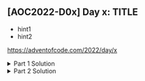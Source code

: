 ## [AOC2022-D0x] Day x: TITLE
- hint1
- hint2

https://adventofcode.com/2022/day/x

<details>
  <summary>Part 1 Solution</summary>
  
  ```python
  code
  ```
</details>

<details>
  <summary>Part 2 Solution</summary>
    
  ```python
  code
  ```
</details>

